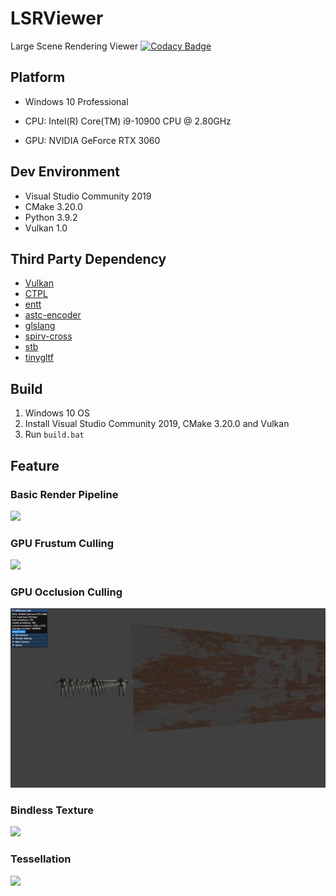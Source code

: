 # LSRViewer
Large Scene Rendering Viewer [![Codacy Badge](https://app.codacy.com/project/badge/Grade/fb5533aba9604beab54009876bef8b99)](https://www.codacy.com?utm_source=github.com&amp;utm_medium=referral&amp;utm_content=Chaf-Libraries/LSRViewer&amp;utm_campaign=Badge_Grade)

## Platform

* Windows 10 Professional
* CPU: Intel(R) Core(TM) i9-10900 CPU @ 2.80GHz

* GPU: NVIDIA GeForce RTX 3060

## Dev Environment

* Visual Studio Community 2019
* CMake 3.20.0
* Python 3.9.2
* Vulkan 1.0

## Third Party Dependency

* [Vulkan](https://github.com/SaschaWillems/Vulkan)
* [CTPL](https://github.com/vit-vit/CTPL)
* [entt](https://github.com/skypjack/entt)
* [astc-encoder](https://github.com/ARM-software/astc-encoder)
* [glslang](https://github.com/KhronosGroup/glslang)
* [spirv-cross](https://github.com/KhronosGroup/SPIRV-Cross)
* [stb](https://github.com/nothings/stb)
* [tinygltf](https://github.com/syoyo/tinygltf/)

## Build

1. Windows 10 OS
2. Install Visual Studio Community 2019, CMake 3.20.0 and Vulkan
3. Run `build.bat` 

## Feature

### Basic Render Pipeline

![](./images/render_pipeline.png)

### GPU Frustum Culling

![](./images/frustum_culling.png)

### GPU Occlusion Culling

![](images/occlusion_culling.png)

### Bindless Texture

![](images/bindless_texture.png)

### Tessellation

![](images/tessellation.png)



